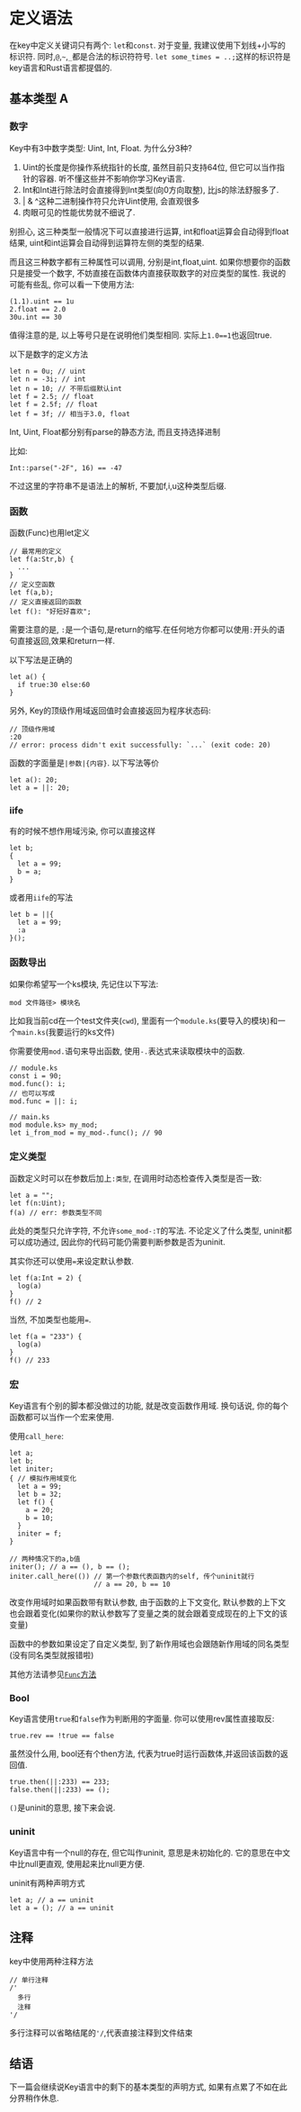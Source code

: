 # 定义语法

在key中定义关键词只有两个: `let`和`const`. 对于变量, 我建议使用下划线+小写的标识符. 同时,`@`,`~`,`_`都是合法的标识符符号. `let some_times = ..;`这样的标识符是key语言和Rust语言都提倡的.

## 基本类型 A

### 数字

Key中有3中数字类型: Uint, Int, Float. 为什么分3种? 

1. Uint的长度是你操作系统指针的长度, 虽然目前只支持64位, 但它可以当作指针的容器. 听不懂这些并不影响你学习Key语言.
2. Int和Int进行除法时会直接得到Int类型(向0方向取整), 比js的除法舒服多了.
3. | & ^这种二进制操作符只允许Uint使用, 会直观很多
4. 肉眼可见的性能优势就不细说了.

别担心, 这三种类型一般情况下可以直接进行运算, int和float运算会自动得到float结果, uint和int运算会自动得到运算符左侧的类型的结果.

而且这三种数字都有三种属性可以调用, 分别是int,float,uint. 如果你想要你的函数只是接受一个数字, 不妨直接在函数体内直接获取数字的对应类型的属性. 我说的可能有些乱, 你可以看一下使用方法:

```
(1.1).uint == 1u
2.float == 2.0
30u.int == 30
```

值得注意的是, 以上等号只是在说明他们类型相同. 实际上`1.0==1`也返回true.

以下是数字的定义方法

```
let n = 0u; // uint
let n = -3i; // int
let n = 10; // 不带后缀默认int
let f = 2.5; // float
let f = 2.5f; // float
let f = 3f; // 相当于3.0, float
```

Int, Uint, Float都分别有parse的静态方法, 而且支持选择进制

比如:

```
Int::parse("-2F", 16) == -47
```

不过这里的字符串不是语法上的解析, 不要加f,i,u这种类型后缀.

### 函数

函数(Func)也用let定义

```
// 最常用的定义
let f(a:Str,b) {
  ...
}
// 定义空函数
let f(a,b);
// 定义直接返回的函数
let f(): "好短好喜欢";
```

需要注意的是, `:`是一个语句,是return的缩写.在任何地方你都可以使用`:`开头的语句直接返回,效果和return一样.

以下写法是正确的

```
let a() {
  if true:30 else:60
}
```

另外, Key的顶级作用域返回值时会直接返回为程序状态码:

```
// 顶级作用域
:20
// error: process didn't exit successfully: `...` (exit code: 20)
```

函数的字面量是`|参数|{内容}`. 以下写法等价

```
let a(): 20;
let a = ||: 20;
```

### iife

有的时候不想作用域污染, 你可以直接这样

```
let b;
{
  let a = 99;
  b = a;
}
```

或者用`iife`的写法

```
let b = ||{
  let a = 99;
  :a
}();
```

### 函数导出

如果你希望写一个ks模块, 先记住以下写法:

```
mod 文件路径> 模块名
```

比如我当前cd在一个test文件夹(`cwd`), 里面有一个`module.ks`(要导入的模块)和一个`main.ks`(我要运行的ks文件)

你需要使用`mod.`语句来导出函数, 使用`-.`表达式来读取模块中的函数.

```
// module.ks
const i = 90;
mod.func(): i;
// 也可以写成
mod.func = ||: i;
```

```
// main.ks
mod module.ks> my_mod;
let i_from_mod = my_mod-.func(); // 90
```

### 定义类型

函数定义时可以在参数后加上`:类型`, 在调用时动态检查传入类型是否一致:

```
let a = "";
let f(n:Uint);
f(a) // err: 参数类型不同
```

此处的类型只允许字符, 不允许`some_mod-:T`的写法. 不论定义了什么类型, uninit都可以成功通过, 因此你的代码可能仍需要判断参数是否为uninit. 

其实你还可以使用`=`来设定默认参数.

```
let f(a:Int = 2) {
  log(a)
}
f() // 2
```

当然, 不加类型也能用`=`. 

```
let f(a = "233") {
  log(a)
}
f() // 233
```

### 宏

Key语言有个别的脚本都没做过的功能, 就是改变函数作用域. 换句话说, 你的每个函数都可以当作一个宏来使用. 

使用`call_here`:

```
let a;
let b;
let initer;
{ // 模拟作用域变化
  let a = 99;
  let b = 32;
  let f() {
    a = 20;
    b = 10;
  }
  initer = f;
}

// 两种情况下的a,b值
initer(); // a == (), b == ();
initer.call_here(()) // 第一个参数代表函数内的self, 传个uninit就行
                     // a == 20, b == 10
```

改变作用域时如果函数带有默认参数, 由于函数的上下文变化, 默认参数的上下文也会跟着变化(如果你的默认参数写了变量之类的就会跟着变成现在的上下文的该变量)

函数中的参数如果设定了自定义类型, 到了新作用域也会跟随新作用域的同名类型(没有同名类型就报错啦)

其他方法请参见[`Func`方法](../primitives/func.md)

### Bool

Key语言使用`true`和`false`作为判断用的字面量. 你可以使用rev属性直接取反:

```
true.rev == !true == false
```

虽然没什么用, bool还有个then方法, 代表为true时运行函数体,并返回该函数的返回值. 

```
true.then(||:233) == 233;
false.then(||:233) == ();
```

`()`是uninit的意思, 接下来会说.

### uninit

Key语言中有一个null的存在, 但它叫作uninit, 意思是未初始化的. 它的意思在中文中比null更直观, 使用起来比null更方便.

uninit有两种声明方式

```
let a; // a == uninit
let a = (); // a == uninit
```

## 注释

key中使用两种注释方法

```
// 单行注释
/'
  多行
  注释
'/
```

多行注释可以省略结尾的`'/`,代表直接注释到文件结束

## 结语

下一篇会继续说Key语言中的剩下的基本类型的声明方式, 如果有点累了不如在此分界稍作休息.
